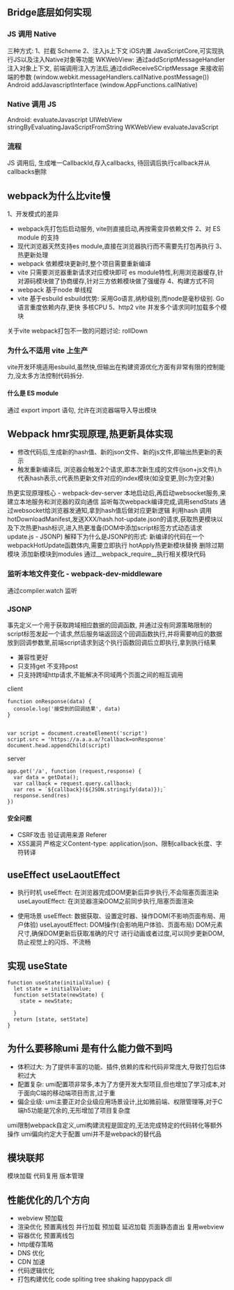 ## Bridge底层如何实现

### JS 调用 Native
三种方式:
1、拦截 Scheme
2、注入js上下文
  iOS内置 JavaScriptCore,可实现执行JS以及注入Native对象等功能
    WKWebView: 通过addScriptMessageHandler 注入对象上下文, 前端调用注入方法后,通过didReceiveSCriptMessage 来接收前端的参数
    (window.webkit.messageHandlers.callNative.postMessage())
  Android addJavascriptInterface
    (window.AppFunctions.callNative)

### Native 调用 JS
Android:
  evaluateJavascript
UIWebView
  stringByEvaluatingJavaScriptFromString
WKWebView
  evaluateJavaScript

### 流程
JS 调用后, 生成唯一CallbackId,存入callbacks, 待回调后执行callback并从callbacks删除



## webpack为什么比vite慢
1、开发模式的差异
- webpack先打包后启动服务, vite则直接启动,再按需变异依赖文件
2、对 ES module 的支持
- 现代浏览器天然支持es module,直接在浏览器执行而不需要先打包再执行
3、 热更新处理
- webpack 依赖模块更新时,整个项目需要重新编译
- vite 只需要浏览器重新请求对应模块即可
  es module特性,利用浏览器缓存,针对源码模块做了协商缓存,针对三方依赖模块做了强缓存
4、构建方式不同
- webpack 基于node 单线程
- vite 基于esbuild
    esbuild优势:
    采用Go语言,纳秒级别,而node是毫秒级别.
    Go语言重度依赖内存,更快
    多核CPU
5、http2
vite 并发多个请求同时加载多个模块

关于vite webpack打包不一致的问题讨论: rollDown

### 为什么不适用 vite 上生产
vite开发环境适用esbuild,虽然快,但输出在构建资源优化方面有非常有限的控制能力,没太多方法控制代码拆分.

#### 什么是 ES module
通过 export import 语句, 允许在浏览器端导入导出模块


## Webpack hmr实现原理,热更新具体实现

- 修改代码后,生成新的hash值、新的json文件、新的js文件,即输出热更新的表示
- 触发重新编译后, 浏览器会触发2个请求,即本次新生成的文件(json+js文件),h代表hash表示,c代表热更新文件对应的index模块(如没变更,则c为空对象)

热更实现原理核心 - webpack-dev-server
本地启动后,再启动websocket服务,来建立本地服务和浏览器的双向通信
监听每次webpack编译完成,调用sendStats 通过websocket给浏览器发通知,拿到hash值后做对应更新逻辑
利用hash 调用hotDownloadManifest,发送XXX/hash.hot-update.json的请求,获取热更模块以及下次热更hash标识,进入热更准备(DOM中添加script标签方式动态请求update.js - JSONP)
  解释下为什么是JSONP的形式:
    新编译的代码在一个webpackHotUpdate函数体内,需要立即执行
hotApply热更新模块替换
  删除过期模块
  添加新模块到modules
  通过__webpack_require__执行相关模块代码

### 监听本地文件变化 - webpack-dev-middleware
通过compiler.watch 监听

### JSONP
事先定义一个用于获取跨域相应数据的回调函数, 并通过没有同源策略限制的script标签发起一个请求,然后服务端返回这个回调函数执行,并将需要响应的数据放到回调参数里,前端script请求到这个执行函数回调后立即执行,拿到执行结果

  - 兼容性更好
  - 只支持get 不支持post
  - 只支持跨域http请求,不能解决不同域两个页面之间的相互调用

client
```
function onResponse(data) {
  console.log('接受到的回调结果', data)
}


var script = document.createElement('script')
script.src = 'https://a.a.a.a/?callback=onResponse'
document.head.appendChild(script)
```

server
```
app.get('/a', function (request,response) {
  var data = getData();
  var callback = request.query.callback;
  var res = `${callback}(${JSON.stringify(data)});`
  response.send(res)
})
```

#### 安全问题
- CSRF攻击
  验证调用来源 Referer
- XSS漏洞
  严格定义Content-type: application/json、限制callback长度、字符转译



## useEffect useLaoutEffect

- 执行时机
  useEffect: 在浏览器完成DOM更新后异步执行,不会阻塞页面渲染
  useLayoutEffect: 在浏览器渲染DOM之前同步执行,阻塞页面渲染

- 使用场景
  useEffect: 数据获取、设置定时器、操作DOM(不影响页面布局、用户体验)
  useLayoutEffect:
    DOM操作(会影响用户体验、页面布局)
      DOM元素尺寸,确保DOM更新后获取准确的尺寸
      进行动画或者过度,可以同步更新DOM,防止视觉上的闪烁、不流畅

## 实现 useState

```
function useState(initialValue) {
  let state = initialValue;
  function setState(newState) {
    state = newState;

  }
  return [state, setState]
}
```

## 为什么要移除umi 是有什么能力做不到吗

- 体积过大: 为了提供丰富的功能、插件,依赖的库和代码非常庞大,导致打包后体积过大
- 配置复杂: umi配置项非常多,本为了方便开发大型项目,但也增加了学习成本,对于面向C端的移动端项目而言,过于重
- 偏企业级: umi主要正对企业级应用场景设计,比如微前端、权限管理等,对于C端h5功能是冗余的,无形增加了项目复杂度

umi限制webpack自定义,umi构建流程是固定的,无法完成特定的代码转化等额外操作
umi偏向约定大于配置
umi并不是webpack的替代品


## 模块联邦
模块加载
代码复用
版本管理


## 性能优化的几个方向
- webview 预加载
- 渲染优化
  预置离线包
  并行加载
  预加载
  延迟加载
  页面静态直出
  复用webview
- 容器优化
  预置离线包
- http缓存策略
- DNS 优化
- CDN 加速
- 代码逻辑优化
- 打包构建优化
  code spliting
  tree shaking
  happypack
  dll
